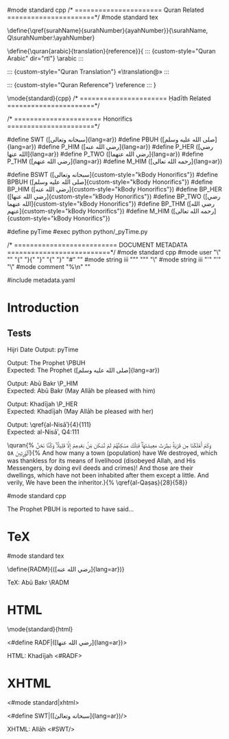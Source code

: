 
#mode standard cpp
/* ======================
        Quran Related
   ======================*/
#mode standard tex

\define{\qref{surahName}{surahNumber}{ayahNumber}}{\surahName, Q\surahNumber:\ayahNumber}

\define{\quran{arabic}{translation}{reference}}{
::: {custom-style="Quran Arabic" dir="rtl"}
\arabic
:::

::: {custom-style="Quran Translation"}
«\translation@»
:::

::: {custom-style="Quran Reference"}
\reference
:::
}

\mode{standard}{cpp}
/* ======================
        Ḥadīth Related
   ======================*/



/* ======================
        Honorifics
   ======================*/

#define SWT ([سبحانه وتعالى]{lang=ar})
#define PBUH ([صلى الله عليه وسلم]{lang=ar})
#define P_HIM ([رضي الله عنه]{lang=ar})
#define P_HER ([رضي الله عنها]{lang=ar})
#define P_TWO ([رضي الله عنهما]{lang=ar})
#define P_THM ([رضي الله عنهم]{lang=ar})
#define M_HIM ([رحمه الله تعالى]{lang=ar})

#define BSWT ([سبحانه وتعالى]{custom-style="kBody Honorifics"})
#define BPBUH ([صلى الله عليه وسلم]{custom-style="kBody Honorifics"})
#define BP_HIM ([رضي الله عنه]{custom-style="kBody Honorifics"})
#define BP_HER ([رضي الله عنها]{custom-style="kBody Honorifics"})
#define BP_TWO ([رضي الله عنهما]{custom-style="kBody Honorifics"})
#define BP_THM ([رضي الله عنهم]{custom-style="kBody Honorifics"})
#define M_HIM ([رحمه الله تعالى]{custom-style="kBody Honorifics"})

#define pyTime #exec python python/_pyTime.py

/* ==========================
        DOCUMENT METADATA
   ==========================*/
#mode standard cpp
#mode user "\\" "" "{" "}{" "}" "{" "}" "#" ""
#mode string iii "\"" "\"" "\\"
#mode string iii "'" "'" "\\"
#mode comment "%\n" ""

#include metadata.yaml

# Introduction


## Tests

Hijri Date Output: pyTime

Output:   The Prophet \PBUH  
Expected: The Prophet ([صلى الله عليه وسلم]{lang=ar})

Output:   Abū Bakr \P_HIM  
Expected: Abū Bakr (May Allāh be pleased with him)

Output:   Khadījah \P_HER  
Expected: Khadījah (May Allāh be pleased with her)

Output:   \qref{al-Nisāʾ}{4}{111}  
Expected: al-Nisāʾ, Q4:111

\quran{%
وَكَمۡ أَهۡلَكۡنَا مِن قَرۡيَةِۢ بَطِرَتۡ مَعِيشَتَهَاۖ فَتِلۡكَ مَسَٰكِنُهُمۡ لَمۡ تُسۡكَن مِّنۢ بَعۡدِهِمۡ إِلَّا قَلِيلٗاۖ وَكُنَّا نَحۡنُ ٱلۡوَٰرِثِينَ ٥٨}{%
And how many a town (population) have We destroyed, which was thankless for its
means of livelihood (disobeyed Allah, and His Messengers, by doing evil deeds
and crimes)! And those are their dwellings, which have not been inhabited after
them except a little. And verily, We have been the inheritor.}{%
\qref{al-Qaṣaṣ}{28}{58}}

#mode standard cpp

The Prophet PBUH is reported to have said...

# TeX

#mode standard tex

\define{RADM}{([رضي الله عنه]{lang=ar})}

TeX: Abū Bakr \RADM

# HTML

\mode{standard}{html}

<#define RADF|([رضي الله عنها]{lang=ar})>

HTML: Khadījah <#RADF>

# XHTML

<#mode standard|xhtml>

<#define SWT|([سبحانه وتعالىٰ]{lang=ar})/>

XHTML: Allāh <#SWT/>
